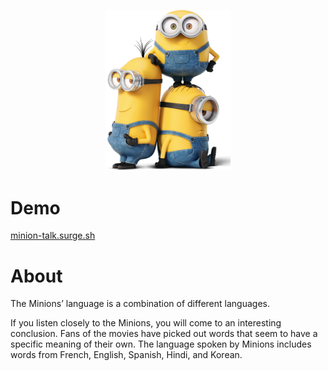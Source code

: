 <p align="center">
    <img alt="img" src="minions.png" width="200px" />
</p>

# Demo
[minion-talk.surge.sh](http://minion-talk.surge.sh/)

# About

The Minions’ language is a combination of different languages. 

If you listen closely to the Minions, you will come to an interesting conclusion. Fans of the movies have picked out words that seem to have a specific meaning of their own. The language spoken by Minions includes words from French, English, Spanish, Hindi, and Korean.
